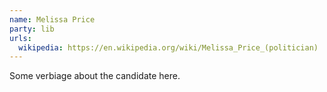 ```yaml
---
name: Melissa Price
party: lib
urls:
  wikipedia: https://en.wikipedia.org/wiki/Melissa_Price_(politician)
---
```

Some verbiage about the candidate here.
